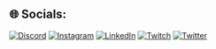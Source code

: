 
## 🌐 Socials:
[![Discord](https://img.shields.io/badge/Discord-%237289DA.svg?logo=discord&logoColor=white)](https://discord.gg/Xannus#4403) [![Instagram](https://img.shields.io/badge/Instagram-%23E4405F.svg?logo=Instagram&logoColor=white)](https://instagram.com/skors0nn) [![LinkedIn](https://img.shields.io/badge/LinkedIn-%230077B5.svg?logo=linkedin&logoColor=white)](https://linkedin.com/in/https://www.linkedin.com/in/dominik-sk%C3%B3rski-21b863265/) [![Twitch](https://img.shields.io/badge/Twitch-%239146FF.svg?logo=Twitch&logoColor=white)](https://twitch.tv/xannusik) [![Twitter](https://img.shields.io/badge/Twitter-%231DA1F2.svg?logo=Twitter&logoColor=white)](https://twitter.com/xannusik) 

<!--  https://gprm.itsvg.in  -->
